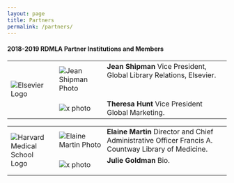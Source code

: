 ```yaml
---
layout: page
title: Partners
permalink: /partners/
---
```

#### 2018-2019 RDMLA Partner Institutions and Members

<table>
  <tr><td rowspan="3" width="20%"><img src="/home/images/Elsevier.png" alt="Elsevier Logo"></td>
    <td><div style="width:100px;float:left;margin:10px"><img src="/home/images/Jean-Shipman.jpg" alt="Jean Shipman Photo"></div><div><b>Jean Shipman</b> Vice President, Global Library Relations, Elsevier.</div></td></tr>
  <tr><td><div style="width:100px;float:left;margin:10px"><img src="/home/images/x.jpg" alt="x photo"></div><div><b>Theresa Hunt</b> Vice President Global Marketing.</div></td></tr>
  </table>


<table>
  <tr><td rowspan="3" width="20%"><img src="/home/images/HMS.png" alt="Harvard Medical School Logo"></td>
    <td><div style="width:100px;float:left;margin:10px"><img src="/home/images/Elaine-Martin.jpg" alt="Elaine Martin Photo"></div><div><b>Elaine Martin</b> Director and Chief Administrative Officer Francis A. Countway Library of Medicine.</div></td></tr>
  <tr><td><div style="width:100px;float:left;margin:10px"><img src="/home/images/x.jpg" alt="x photo"></div><div><b>Julie Goldman</b> Bio.</div></td></tr>
  </table>
